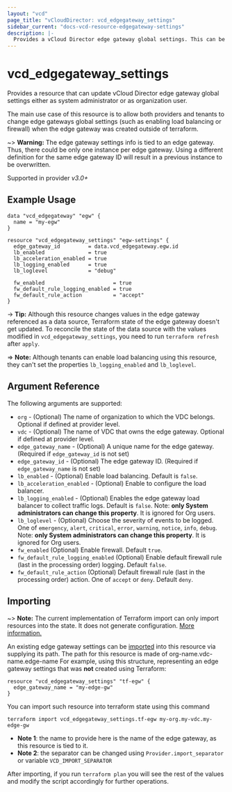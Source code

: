 ```yaml
---
layout: "vcd"
page_title: "vCloudDirector: vcd_edgegateway_settings"
sidebar_current: "docs-vcd-resource-edgegateway-settings"
description: |-
  Provides a vCloud Director edge gateway global settings. This can be used to update global edge gateways settings related to firewall and load balancing.
---
```


# vcd\_edgegateway\_settings

Provides a resource that can update vCloud Director edge gateway global settings either as system administrator or as
organization user.

The main use case of this resource is to allow both providers and tenants to change edge gateways global settings (such as
enabling load balancing or firewall) when the edge gateway was created outside of terraform.

~> **Warning:** The edge gateway settings info is tied to an edge gateway. Thus, there could be only one instance per 
edge gateway. Using a different definition for the same edge gateway ID will result in a previous instance to be overwritten.

Supported in provider *v3.0+*

## Example Usage

```hcl
data "vcd_edgegateway" "egw" {
  name = "my-egw"
}

resource "vcd_edgegateway_settings" "egw-settings" {
  edge_gateway_id         = data.vcd_edgegateway.egw.id
  lb_enabled              = true
  lb_acceleration_enabled = true
  lb_logging_enabled      = true
  lb_loglevel             = "debug"

  fw_enabled                      = true
  fw_default_rule_logging_enabled = true
  fw_default_rule_action          = "accept"
}
```

-> **Tip:** Although this resource changes values in the edge gateway referenced as a data source, Terraform state
of the edge gateway doesn't get updated. To reconcile the state of the data source with the values modified in `vcd_edgegateway_settings`,
you need to run `terraform refresh` after `apply`.

=> **Note:** Although tenants can enable load balancing using this resource, they can't set the properties `lb_logging_enabled` and `lb_loglevel`.

## Argument Reference

The following arguments are supported:

* `org` - (Optional) The name of organization to which the VDC belongs. Optional if defined at provider level.
* `vdc` - (Optional) The name of VDC that owns the edge gateway. Optional if defined at provider level. 
* `edge_gateway_name` - (Optional) A unique name for the edge gateway. (Required if `edge_gateway_id` is not set)
* `edge_gateway_id` - (Optional) The edge gateway ID. (Required if `edge_gateway_name` is not set)
* `lb_enabled` - (Optional) Enable load balancing. Default is `false`.
* `lb_acceleration_enabled` - (Optional) Enable to configure the load balancer.
* `lb_logging_enabled` - (Optional) Enables the edge gateway load balancer to collect traffic logs.
Default is `false`. Note: **only System administrators can change this property**. It is ignored for Org users.
* `lb_loglevel` - (Optional) Choose the severity of events to be logged. One of `emergency`,
`alert`, `critical`, `error`, `warning`, `notice`, `info`, `debug`. Note: **only System administrators can change this property**. It is ignored for Org users.
* `fw_enabled` (Optional) Enable firewall. Default `true`.
* `fw_default_rule_logging_enabled` (Optional) Enable default firewall rule (last in the processing 
order) logging. Default `false`.
* `fw_default_rule_action` (Optional) Default firewall rule (last in the processing order) action.
One of `accept` or `deny`. Default `deny`.

## Importing

~> **Note:** The current implementation of Terraform import can only import resources into the state. It does not generate
configuration. [More information.][docs-import]

An existing edge gateway settings can be [imported][docs-import] into this resource via supplying its path. 
The path for this resource is made of org-name.vdc-name.edge-name
For example, using this structure, representing an edge gateway settings that was **not** created using Terraform:

```hcl
resource "vcd_edgegateway_settings" "tf-egw" {
  edge_gateway_name = "my-edge-gw"
}
```

You can import such resource into terraform state using this command

```
terraform import vcd_edgegateway_settings.tf-egw my-org.my-vdc.my-edge-gw
```
* **Note 1**: the name to provide here is the name of the edge gateway, as this resource is tied to it.
* **Note 2**: the separator can be changed using `Provider.import_separator` or variable `VCD_IMPORT_SEPARATOR`

[docs-import]:https://www.terraform.io/docs/import/

After importing, if you run `terraform plan` you will see the rest of the values and modify the script accordingly for 
further operations.